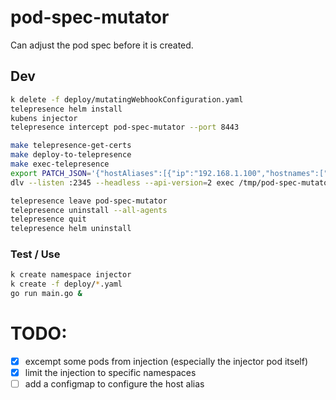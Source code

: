 # pod-spec-mutator

Can adjust the pod spec before it is created.

## Dev

```bash
k delete -f deploy/mutatingWebhookConfiguration.yaml
telepresence helm install
kubens injector
telepresence intercept pod-spec-mutator --port 8443
```

```bash
make telepresence-get-certs
make deploy-to-telepresence
make exec-telepresence
export PATCH_JSON='{"hostAliases":[{"ip":"192.168.1.100","hostnames":["foo.local"]}]}'
dlv --listen :2345 --headless --api-version=2 exec /tmp/pod-spec-mutator
```

```bash
telepresence leave pod-spec-mutator
telepresence uninstall --all-agents
telepresence quit
telepresence helm uninstall
```

### Test / Use

```bash
k create namespace injector
k create -f deploy/*.yaml
go run main.go &
```

# TODO:

- [x] excempt some pods from injection (especially the injector pod itself)
- [x] limit the injection to specific namespaces
- [ ] add a configmap to configure the host alias
